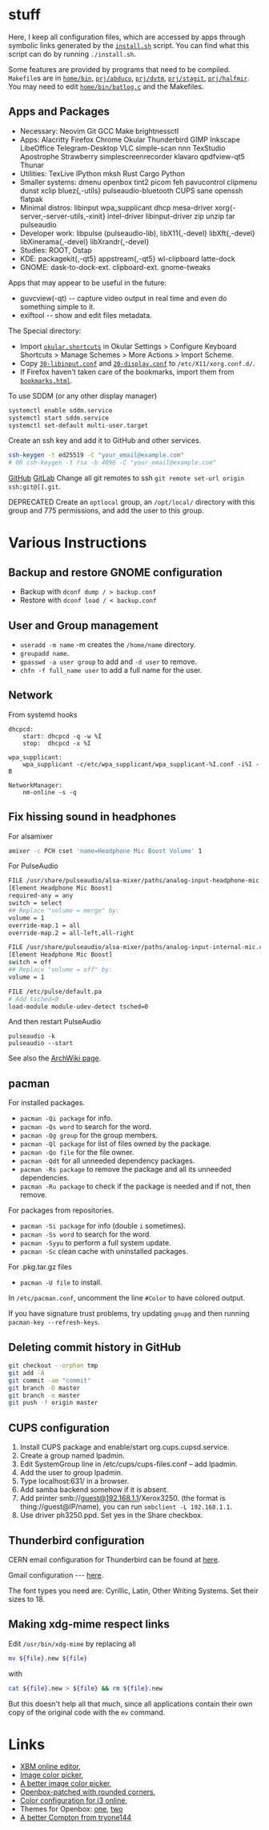 # stuff

Here, I keep all configuration files, which are accessed by apps through symbolic links generated by the [`install.sh`](install.sh) script. You can find what this script can do by running `./install.sh`.

Some features are provided by programs that need to be compiled. `Makefile`s are in [`home/bin`](home/bin/Makefile), [`prj/abduco`](prj/abduco/Makefile), [`prj/dvtm`](prj/dvtm/Makefile), [`prj/stagit`](prj/stagit/Makefile), [`prj/halfmir`](prj/halfmir/Makefile). You may need to edit [`home/bin/batlog.c`](home/bin/batlog.c) and the Makefiles.


## Apps and Packages

- Necessary: Neovim Git GCC Make brightnessctl
- Apps: Alacritty Firefox Chrome Okular Thunderbird GIMP Inkscape LibeOffice Telegram-Desktop VLC simple-scan nnn TexStudio Apostrophe Strawberry simplescreenrecorder klavaro qpdfview-qt5 Thunar
- Utilities: TexLive IPython mksh Rust Cargo Python
- Smaller systems: dmenu openbox tint2 picom feh pavucontrol clipmenu dunst xclip bluez{,-utils} pulseaudio-bluetooth CUPS sane openssh flatpak
- Minimal distros: libinput wpa\_supplicant dhcp mesa-driver xorg{-server,-server-utils,-xinit} intel-driver libinput-driver zip unzip tar pulseaudio
- Developer work: libpulse (pulseaudio-lib), libX11{,-devel} libXft{,-devel} libXinerama{,-devel} libXrandr{,-devel}
- Studies: ROOT, Ostap
- KDE: packagekit{,-qt5} appstream{,-qt5} wl-clipboard latte-dock
- GNOME: dask-to-dock-ext. clipboard-ext. gnome-tweaks

Apps that may appear to be useful in the future:

- guvcview(-qt) -- capture video output in real time and even do something simple to it.
- exiftool -- show and edit files metadata.

The Special directory:
- Import [`okular.shortcuts`](Special/okular.shortcuts) in Okular Settings > Configure Keyboard Shortcuts > Manage Schemes > More Actions > Import Scheme.
- Copy [`30-libinput.conf`](Special/30-libinput.conf) and [`20-display.conf`](Special/20-display.conf) to `/etc/X11/xorg.conf.d/`.
- If Firefox haven't taken care of the bookmarks, import them from [`bookmarks.html`](Special/bookmarks.html).

To use SDDM (or any other display manager)
``` bash
systemctl enable sddm.service
systemctl start sddm.service
systemctl set-default multi-user.target
```

Create an ssh key and add it to GitHub and other services.
``` bash
ssh-keygen -t ed25519 -C "your_email@example.com"
# OR ssh-keygen -t rsa -b 4096 -C "your_email@example.com"
```

[GitHub](https://docs.github.com/en/github/authenticating-to-github/adding-a-new-ssh-key-to-your-github-account)
[GitLab](https://docs.gitlab.com/ee/ssh/#adding-an-ssh-key-to-your-gitlab-account)
Change all git remotes to ssh `git remote set-url origin ssh:git@[].git`.

DEPRECATED
Create an `optlocal` group, an `/opt/local/` directory with this group and 775 permissions, and add the user to this group.


# Various Instructions
## Backup and restore GNOME configuration
- Backup with `dconf dump / > backup.conf`
- Restore with `dconf load / < backup.conf`

## User and Group management
- `useradd -m name` -m creates the `/home/name` directory.
- `groupadd name`.
- `gpasswd -a user group` to add and `-d user` to remove.
- `chfn -f full_name user` to add a full name for the user.

## Network
From systemd hooks

```
dhcpcd:
    start: dhcpcd -q -w %I
    stop:  dhcpcd -x %I

wpa_supplicant:
    wpa_supplicant -c/etc/wpa_supplicant/wpa_supplicant-%I.conf -i%I -B

NetworkManager:
    nm-online -s -q
```

## Fix hissing sound in headphones
For alsamixer
``` bash
amixer -c PCH cset 'name=Headphone Mic Boost Volume' 1
```
For PulseAudio
``` bash
FILE /usr/share/pulseaudio/alsa-mixer/paths/analog-input-headphone-mic.conf
[Element Headphone Mic Boost]
required-any = any
switch = select
## Replace "volume = merge" by:
volume = 1
override-map.1 = all
override-map.2 = all-left,all-right

FILE /usr/share/pulseaudio/alsa-mixer/paths/analog-input-internal-mic.conf
[Element Headphone Mic Boost]
switch = off
## Replace "volume = off" by:
volume = 1

FILE /etc/pulse/default.pa
# Add tsched=0
load-module module-udev-detect tsched=0
```
And then restart PulseAudio
```
pulseaudio -k
pulseaudio --start
```

See also the [ArchWiki page](https://wiki.archlinux.org/index.php/PulseAudio/Troubleshooting#Static_noise_when_using_headphones).

## pacman
For installed packages.

- `pacman -Qi package` for info.
- `pacman -Qs word` to search for the word.
- `pacman -Qg group` for the group members.
- `pacman -Ql package` for list of files owned by the package.
- `pacman -Qo file` for the file owner.
- `pacman -Qdt` for all unneeded dependency packages.
- `pacman -Rs package` to remove the package and all its unneeded dependencies.
- `pacman -Ru package` to check if the package is needed and if not, then remove.

For packages from repositories.

- `pacman -Si package` for info (double `i` sometimes).
- `pacman -Ss word` to search for the word.
- `pacman -Syyu` to perform a full system update.
- `pacman -Sc` clean cache with uninstalled packages.

For .pkg.tar.gz files

- `pacman -U file` to install.

In `/etc/pacman.conf`, uncomment the line `#Color` to have colored output.

If you have signature trust problems, try updating `gnupg` and then running `pacman-key --refresh-keys`.


## Deleting commit history in GitHub
``` bash
git checkout --orphan tmp
git add -A
git commit -am "commit"
git branch -D master
git branch -m master
git push -f origin master
```

## CUPS configuration
1. Install CUPS package and enable/start org.cups.cupsd.service.
1. Create a group named lpadmin.
1. Edit SystemGroup line in /etc/cups/cups-files.conf – add lpadmin.
1. Add the user to group lpadmin.
1. Type localhost:631/ in a browser.
1. Add samba backend somehow if it is absent.
1. Add printer smb://guest@192.168.1.1/Xerox3250. (the format is thing://guest@IP/name), you can run `smbclient -L 192.168.1.1`.
1. Use driver ph3250.ppd. Set yes in the Share checkbox.

## Thunderbird configuration
CERN email configuration for Thunderbird can be found at [here](https://espace.cern.ch/mmmservices-help/AccessingYourMailbox/Thunderbird/Pages/Configuration-(Thunderbird-31).aspx).

Gmail configuration --- [here](https://support.google.com/mail/answer/78892?hl=en#zippy=%2Cthunderbird).

The font types you need are: Cyrillic, Latin, Other Writing Systems. Set their sizes to 18.

## Making xdg-mime respect links
Edit `/usr/bin/xdg-mime` by replacing all
``` bash
mv ${file}.new ${file}
```
with
``` bash
cat ${file}.new > ${file} && rm ${file}.new
```
But this doesn't help all that much, since all applications contain their own copy of the original code with the `mv` command.

# Links
- [XBM online editor](https://xbm.jazzychad.net/),
- [Image color picker](https://html-color-codes.info/colors-from-image/),
- [A better image color picker](https://image-color.com/),
- [Openbox-patched with rounded corners](https://github.com/dylanaraps/openbox-patched),
- [Color configuration for i3 online](https://thomashunter.name/i3-configurator/),
- Themes for Openbox: [one](https://github.com/fikriomar16/OBTheme-Collections), [two](https://github.com/addy-dclxvi/openbox-theme-collections)
- [A better Compton from tryone144](https://github.com/tryone144/compton)




